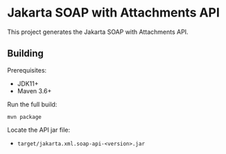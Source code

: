 [//]: # " Copyright (c) 2018, 2019 Oracle and/or its affiliates. All rights reserved. "
[//]: # "  "
[//]: # " This program and the accompanying materials are made available under the "
[//]: # " terms of the Eclipse Distribution License v. 1.0, which is available at "
[//]: # " http://www.eclipse.org/org/documents/edl-v10.php. "
[//]: # "  "
[//]: # " SPDX-License-Identifier: BSD-3-Clause "

Jakarta SOAP with Attachments API
============================

This project generates the Jakarta SOAP with Attachments API.

Building
--------

Prerequisites:

* JDK11+
* Maven 3.6+

Run the full build:

`mvn package`

Locate the API jar file:
- `target/jakarta.xml.soap-api-<version>.jar`
